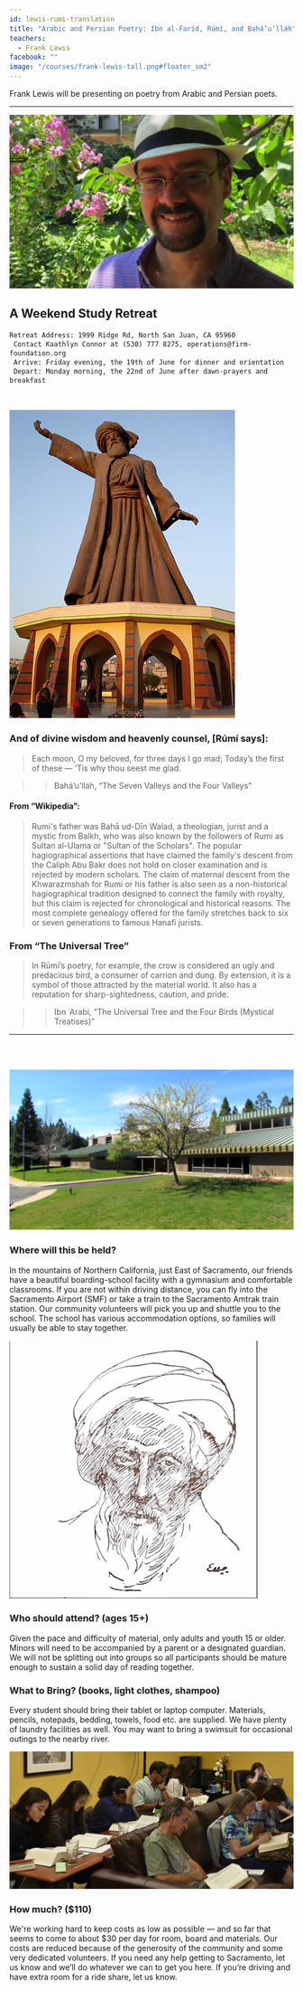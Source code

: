 ```yaml
---
id: lewis-rumi-translation
title: "Arabic and Persian Poetry: Ibn al-Faríd, Rúmí, and Bahá’u’lláh"
teachers:
  - Frank Lewis
facebook: ""
image: "/courses/frank-lewis-tall.png#floater_sm2"
---
```


Frank Lewis will be presenting on poetry from Arabic and Persian poets.

---


![frank lewis](/courses/frank-lewis-wide.png#full)

## A Weekend Study Retreat

```
Retreat Address: 1999 Ridge Rd, North San Juan, CA 95960
 Contact Kaathlyn Connor at (530) 777 8275, operations@firm-foundation.org
 Arrive: Friday evening, the 19th of June for dinner and orientation
 Depart: Monday morning, the 22nd of June after dawn-prayers and breakfast
```

<br>

![statue of rumi](/courses/rumi-statue.jpg#floater2)


### And of divine wisdom and heavenly counsel, [Rúmí says]:

> Each moon, O my beloved, for three days I go mad; Today’s the first of these — ’Tis why thou seest me glad.

> > Bahá’u’lláh, “The Seven Valleys and the Four Valleys”


#### From “Wikipedia”:


> Rumi's father was Bahā ud-Dīn Walad, a theologian, jurist and a mystic from Balkh, who was also known by the followers of Rumi as Sultan al-Ulama or "Sultan of the Scholars". The popular hagiographical assertions that have claimed the family's descent from the Caliph Abu Bakr does not hold on closer examination and is rejected by modern scholars. The claim of maternal descent from the Khwarazmshah for Rumi or his father is also seen as a non-historical hagiographical tradition designed to connect the family with royalty, but this claim is rejected for chronological and historical reasons. The most complete genealogy offered for the family stretches back to six or seven generations to famous Hanafi jurists.

### From “The Universal Tree”

> In Rūmī’s poetry, for example, the crow is considered an ugly and predacious bird, a consumer of carrion and dung. By extension, it is a symbol of those attracted by the material world. It also has a reputation for sharp-sightedness, caution, and pride.

> > Ibn ʿArabi, “The Universal Tree and the Four Birds (Mystical Treatises)”


---
<br><br>


![school front](/courses/school-front2.jpg#floater)
### Where will this be held?

In the mountains of Northern California, just East of Sacramento, our friends have a beautiful boarding-school facility with a gymnasium and comfortable classrooms. If you are not within driving distance, you can fly into the Sacramento Airport (SMF) or take a train to the Sacramento Amtrak train station. Our community volunteers will pick you up and shuttle you to the school. The school has various accommodation options, so families will usually be able to stay together.



![farid by gibran](/courses/farid-by-gibran.png#floater2)
### Who should attend? (ages 15+)

Given the pace and difficulty of material, only adults and youth 15 or older. Minors will need to be accompanied by a parent or a designated guardian. We will not be splitting out into groups so all participants should be mature enough to sustain a solid day of reading together.



### What to Bring? (books, light clothes, shampoo)

Every student should bring their tablet or laptop computer. Materials, pencils, notepads, bedding, towels, food etc. are supplied. We have plenty of laundry facilities as well. You may want to bring a swimsuit for occasional outings to the nearby river.


![participants](/db-challenge/db-banner-2019.jpg#floater)

### How much? ($110)

We're working hard to keep costs as low as possible — and so far that seems to come to about $30 per day for room, board and materials. Our costs are reduced because of the generosity of the community and some very dedicated volunteers. If you need any help getting to Sacramento, let us know and we’ll do whatever we can to get you here. If you’re driving and have extra room for a ride share, let us know.

<br><br><br><br>
